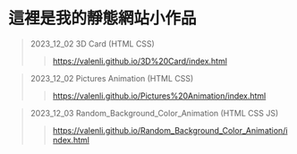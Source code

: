 # 這裡是我的靜態網站小作品

> 2023_12_02 3D Card  (HTML CSS)
>> <https://valenli.github.io/3D%20Card/index.html>

> 2023_12_02 Pictures Animation  (HTML CSS)
>> <https://valenli.github.io/Pictures%20Animation/index.html>

> 2023_12_03 Random_Background_Color_Animation  (HTML CSS JS)
>> <https://valenli.github.io/Random_Background_Color_Animation/index.html>
